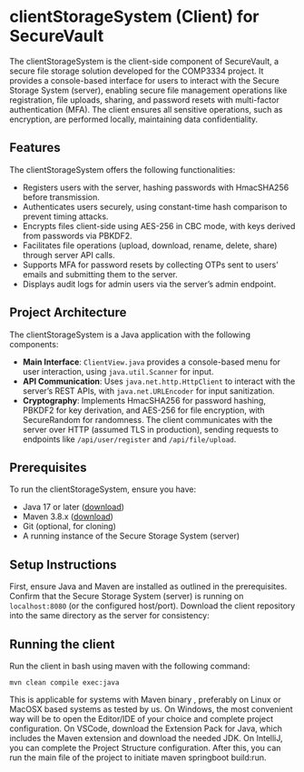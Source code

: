 # clientStorageSystem (Client) for SecureVault
The clientStorageSystem is the client-side component of SecureVault, a
secure file storage solution developed for the COMP3334 project. It
provides a console-based interface for users to interact with the Secure
Storage System (server), enabling secure file management operations like
registration, file uploads, sharing, and password resets with multi-factor
authentication (MFA). The client ensures all sensitive operations, such as
encryption, are performed locally, maintaining data confidentiality.
## Features
The clientStorageSystem offers the following functionalities:
- Registers users with the server, hashing passwords with HmacSHA256 before
transmission.
- Authenticates users securely, using constant-time hash comparison to
prevent timing attacks.
- Encrypts files client-side using AES-256 in CBC mode, with keys derived
from passwords via PBKDF2.
- Facilitates file operations (upload, download, rename, delete, share)
through server API calls.
- Supports MFA for password resets by collecting OTPs sent to users’ emails
and submitting them to the server.
- Displays audit logs for admin users via the server’s admin endpoint.
## Project Architecture
The clientStorageSystem is a Java application with the following
components:
- **Main Interface**: `ClientView.java` provides a console-based menu for
user interaction, using `java.util.Scanner` for input.
- **API Communication**: Uses `java.net.http.HttpClient` to interact with
the server’s REST APIs, with `java.net.URLEncoder` for input sanitization.
- **Cryptography**: Implements HmacSHA256 for password hashing, PBKDF2 for
key derivation, and AES-256 for file encryption, with SecureRandom for
randomness.
The client communicates with the server over HTTP (assumed TLS in
production), sending requests to endpoints like `/api/user/register` and
`/api/file/upload`.
## Prerequisites
To run the clientStorageSystem, ensure you have:
- Java 17 or later ([download](https://www.java.com/en/download/))
- Maven 3.8.x ([download](https://maven.apache.org/download.cgi))
- Git (optional, for cloning)
- A running instance of the Secure Storage System (server)
## Setup Instructions
First, ensure Java and Maven are installed as outlined in the
prerequisites. Confirm that the Secure Storage System (server) is running
on `localhost:8080` (or the configured host/port). Download the client
repository into the same directory as the server for consistency:
## Running the client
Run the client in bash using maven with the following command:
```
mvn clean compile exec:java
```

This is applicable for systems with Maven binary , preferably on Linux or MacOSX based systems as tested by us. 
On Windows, the most convenient way will be to open the Editor/IDE of your choice and complete project configuration. On VSCode, download the Extension Pack for Java, which includes the Maven extension and download the needed JDK. On IntelliJ, you can complete the Project Structure configuration. After this, you can run the main file of the project to initiate maven springboot build:run.  
